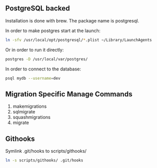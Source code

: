 ## PostgreSQL backed

Installation is done with brew. The package name is postgresql.

In order to make postgres start at the launch:
```bash
ln -sfv /usr/local/opt/postgresql/*.plist ~/Library/LaunchAgents
```

Or in order to run it directly:
```bash
postgres -D /usr/local/var/postgres/
```

In order to connect to the database:
```bash
psql mydb --username=dev
```

## Migration Specific Manage Commands

1. makemigrations
1. sqlmigrate
1. squashmigrations
1. migrate

## Githooks
Symlink .git/hooks to scripts/githooks/

```bash
ln -s scripts/githooks/ .git/hooks
```

